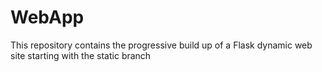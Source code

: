 # WebApp
This repository contains the progressive build up of a Flask dynamic web site starting with the static branch
